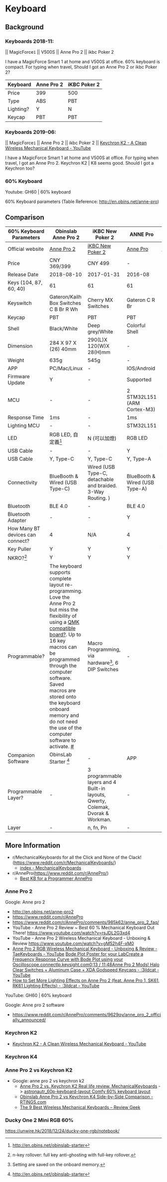 # Keyboard

## Background

### Keyboards 2018-11:

|| MagicForce`1` || V500S || Anne Pro 2 || ikbc Poker 2

I have a MagicForce Smart 1 at home and V500S at office. 60% keyboard is compact.
For typing when travel, Should I got an Anne Pro 2 or ikbc Poker 2?

| Keyboard |   Anne Pro 2   |  iKBC Poker 2    |
| ---- | ---- | ---- |
| Price     | 399  | 500  |
| Type  |   ABS   |   PBT   |
|    Lighting?  |  Y    |  N   |
| Keycap | PBT | PBT |

### Keyboards 2019-06:

|| MagicForce`1` || Anne Pro 2 || ikbc Poker 2 || [Keychron K2 - A Clean Wireless Mechanical Keyboard - YouTube](https://www.youtube.com/watch?v=J1sK0BrCaqM)

I have a MagicForce Smart 1 at home and V500S at office. For typing when travel, I got an Anne Pro 2.
Keychron K2 | K8 seems good. Should I got a Keychron too?

### 60% Keyboard

Youtube: GH60 | 60% keyboard

60% Keyboard parameters (Table Reference: http://en.obins.net/anne-pro)

## Comparison

| 60% Keyboard Parameters | Obinslab Anne Pro 2   |  iKBC New Poker 2 | ANNE Pro | ANNE |
| --- | --- | --- | --- | ---|
| Official website | [Anne Pro 2](http://en.obins.net/anne-pro2) | [iKBC New Poker 2](https://www.ikbckeyboard.com/product-page/new-poker-ii-blac) | [Anne Pro](http://en.obins.net/anne-pro) | [Anne](http://en.obins.net/anne) |
|   Price           |  CNY 369/399 |   CNY 499   | - | - |
|   Release Date    | 2018-08-10 | 2017-01-31 | 2016-08 | - |
|   Keys (104, 87, 60, 40)  | 61 | 61 |  61 | 61 |
|   Keyswitch       | Gateron/Kailh Box Switches C B Br R Wh | Cherry MX Switches |  Gateron C R Br | Gateron C |
|   Keycap          | PBT | PBT | PBT | PBT |
|   Shell           | Black/White | Deep grey/White | Colorful Shell | Colorful Shell |
|   Dimension       | 284 X 97 X (26) 40mm |  290(L)X 120(W)X 28(H)mm | - | -|
|   Weight          | 635g | 545g | - | -|
|   APP             | PC/Mac/Linux | - | IOS/Android | No |
|   Firmware Update | Y | - | Supported | Supported |
|   MCU             | - | - | 2 STM32L151 (ARM Cortex-M3) | STM32L151 (ARM Cortex-M3) |
|   Response Time   | 1ms | - | 1ms | 1ms |
|   Lighting MCU    | - | - | STM32L151 | No |
|   LED             | RGB LED, 自定義[^2] | N (可以加燈) | RGB LED | Red LED |
|   USB Cable       | - | - | Y | Y |
|   USB Cable       | Y, Type-C | Y, Type-C | Y, Type-A | Y |
|   Connectivity    | BlueBooth & Wired (USB Type-C) | Wired (USB Type-C, detachable and braided. 3-Way Routing. ) | BlueBooth & Wired (USB Type-A) | - |
|   Bluetooth   | BLE 4.0 | - | BLE 4.0 | No |
|   Bluetooth Adapter | - | - | Y | No |
|   How Many BT devices can connect? | 4 | N/A | 4 | - |
|   Key Puller      | Y | Y | Y | Y |
|   NKRO?[^1]       | Y | Y | Y | - |
|   Programmable?   | The keyboard supports complete layout re-programming. Love the Anne Pro 2 but miss the flexibility of using a [QMK compatible board?](https://flashquark.com/product/anne-pro-2-with-kailh-box-switches/). Up to 16 key macros can be programmed through the computer software. Saved macros are stored onto the keyboard onboard memory and do not need the use of the computer software to activate. [#](https://www.amazon.com/PRO-Mechanical-Keyboard-Extended-Programmable/dp/B07GC76KCJ/ref=sr_1_1?s=electronics&ie=UTF8&qid=1545131813&sr=1-1&keywords=Anne+pro+2) | Macro Programming, via hardware[^3], 6 DIP Switches | - | - |
| Companion Software | ObinsLab Starter [^2]| - | APP | - |
| Programmable Layer?| - | 3 programmable layers and 4 Built-in layouts, Qwerty, Colemak, Dvorak & Workman. | - | - |
| Layer             | - | n, fn, Pn | - | - |

[^1]: n-key rollover: full key anti-ghosting with full-key rollover.
[^2]: http://en.obins.net/obinslab-starter
[^3]: Setting are saved on the onboard memory.


## More Information

* r/MechanicalKeyboards for all the Click and None of the Clack!(https://www.reddit.com/r/MechanicalKeyboards/)
    * [index - MechanicalKeyboards](https://www.reddit.com/r/MechanicalKeyboards/wiki/index)
* r/AnnePro(https://www.reddit.com/r/AnnePro/)
    * [Best KB for a Programmer AnnePro](https://www.reddit.com/r/AnnePro/comments/bbfa2q/best_kb_for_a_programmer/)

### Anne Pro 2

Google: Anne pro 2
* http://en.obins.net/anne-pro2
* https://www.reddit.com/r/AnnePro
* https://www.reddit.com/r/AnnePro/comments/985k62/anne_pro_2_faq/
* YouTube - Anne Pro 2 Review ~ Best 60 % Mechanical Keyboard Out There! https://www.youtube.com/watch?v=rsJDL2G3xd4
* YouTube - Anne Pro 2 Wireless Mechanical Keyboard - Unboxing & Review https://www.youtube.com/watch?v=gM52h4F-xM0
* [Anne Pro 2 RGB Wireless Mechanical Keyboard - Unboxing & Review - TaeKeyboards - YouTube](https://www.youtube.com/watch?v=gM52h4F-xM0) [Bode Plot Poster for your LabCreate a Frequency Response Curve with Bode Plot using your Oscilloscope.connectlp.keysight.com0:13 / 11:48Anne Pro 2 Mods! Halo Clear Switches + Aluminum Case + XDA Godspeed Keycaps - :3ildcat - YouTube](https://www.youtube.com/watch?v=ZQF99EhZ0WY)
* [How to Set More Lighting Effects on Anne Pro 2 (feat. Anne Pro 1, SK61, RK61 Lighting Effects) - :3ildcat - YouTube](https://www.youtube.com/watch?v=FvySj2vPisM)

YouTube: GH60 | 60% keyboard

Google: Anne pro 2 software
* https://www.reddit.com/r/AnnePro/comments/9629qv/anne_pro_2_officially_announced/

### Keychron K2

* [Keychron K2 - A Clean Wireless Mechanical Keyboard - YouTube](https://www.youtube.com/watch?v=J1sK0BrCaqM)

### Keychron K4

### Anne Pro 2 vs Keychron K2

* Google: anne pro 2 vs keychron k2
    * [Anne Pro 2 vs. Keychron K2 Real life review. MechanicalKeyboards](https://www.reddit.com/r/MechanicalKeyboards/comments/ihli5q/anne_pro_2_vs_keychron_k2_real_life_review/g31gqci/) -> [astronautr_60p-keyboard-layout Comfy 60% keyboard layout](https://github.com/astronautr/60p-keyboard-layout)
    * [Obinslab Anne Pro 2 vs Keychron K4 Side-by-Side Comparison - RTINGS.com](https://www.rtings.com/keyboard/tools/compare/obinslab-anne-pro-2-vs-keychron-k4/1691/5778)
    * [The 9 Best Wireless Mechanical Keyboards – Review Geek](https://www.reviewgeek.com/46068/the-9-best-wireless-mechanical-keyboards/)

### Ducky One 2 Mini RGB 60%

https://unwire.hk/2018/12/24/ducky-one-rgb/notebook/